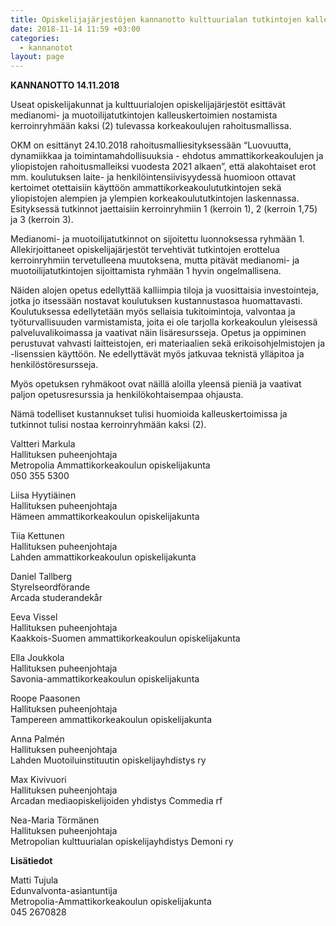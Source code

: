```yaml
---
title: Opiskelijajärjestöjen kannanotto kulttuurialan tutkintojen kalleuskertoimiin
date: 2018-11-14 11:59 +03:00
categories:
  - kannanotot
layout: page
---
```


**KANNANOTTO 14.11.2018**

Useat opiskelijakunnat ja kulttuurialojen opiskelijajärjestöt esittävät medianomi- ja muotoilijatutkintojen kalleuskertoimien nostamista kerroinryhmään kaksi (2) tulevassa korkeakoulujen rahoitusmallissa.

OKM on esittänyt 24.10.2018 rahoitusmalliesityksessään “Luovuutta, dynamiikkaa ja toimintamahdollisuuksia - ehdotus ammattikorkeakoulujen ja yliopistojen rahoitusmalleiksi vuodesta 2021 alkaen”, että alakohtaiset erot mm. koulutuksen laite- ja henkilöintensiivisyydessä huomioon ottavat kertoimet otettaisiin käyttöön ammattikorkeakoulututkintojen sekä yliopistojen alempien ja ylempien korkeakoulututkintojen laskennassa. Esityksessä tutkinnot jaettaisiin kerroinryhmiin 1 (kerroin 1), 2 (kerroin 1,75) ja 3 (kerroin 3).

Medianomi- ja muotoilijatutkinnot on sijoitettu luonnoksessa ryhmään 1. Allekirjoittaneet opiskelijajärjestöt tervehtivät tutkintojen erottelua kerroinryhmiin tervetulleena muutoksena, mutta pitävät medianomi- ja muotoilijatutkintojen sijoittamista ryhmään 1 hyvin ongelmallisena.

Näiden alojen opetus edellyttää kalliimpia tiloja ja vuosittaisia investointeja, jotka jo itsessään nostavat koulutuksen kustannustasoa huomattavasti. Koulutuksessa edellytetään myös sellaisia tukitoimintoja, valvontaa ja työturvallisuuden varmistamista, joita ei ole tarjolla korkeakoulun yleisessä palveluvalikoimassa ja vaativat näin lisäresursseja. Opetus ja oppiminen perustuvat vahvasti laitteistojen, eri materiaalien sekä erikoisohjelmistojen ja -lisenssien käyttöön. Ne edellyttävät myös jatkuvaa teknistä ylläpitoa ja henkilöstöresursseja.

Myös opetuksen ryhmäkoot ovat näillä aloilla yleensä pieniä ja vaativat paljon opetusresurssia ja henkilökohtaisempaa ohjausta.

Nämä todelliset kustannukset tulisi huomioida kalleuskertoimissa ja tutkinnot tulisi nostaa kerroinryhmään kaksi (2).

Valtteri Markula<br>
Hallituksen puheenjohtaja<br>
Metropolia Ammattikorkeakoulun opiskelijakunta<br>
050 355 5300

Liisa Hyytiäinen<br>
Hallituksen puheenjohtaja<br>
Hämeen ammattikorkeakoulun opiskelijakunta

Tiia Kettunen<br>
Hallituksen puheenjohtaja<br>
Lahden ammattikorkeakoulun opiskelijakunta

Daniel Tallberg<br>
Styrelseordförande<br>
Arcada studerandekår

Eeva Vissel<br>
Hallituksen puheenjohtaja<br>
Kaakkois-Suomen ammattikorkeakoulun opiskelijakunta

Ella Joukkola<br>
Hallituksen puheenjohtaja<br>
Savonia-ammattikorkeakoulun opiskelijakunta

Roope Paasonen<br>
Hallituksen puheenjohtaja<br>
Tampereen ammattikorkeakoulun opiskelijakunta

Anna Palmén<br>
Hallituksen puheenjohtaja<br>
Lahden Muotoiluinstituutin opiskelijayhdistys ry

Max Kivivuori<br>
Hallituksen puheenjohtaja<br>
Arcadan mediaopiskelijoiden yhdistys Commedia rf

Nea-Maria Törmänen<br>
Hallituksen puheenjohtaja<br>
Metropolian kulttuurialan opiskelijayhdistys Demoni ry

**Lisätiedot**

Matti Tujula<br>
Edunvalvonta-asiantuntija<br>
Metropolia-Ammattikorkeakoulun opiskelijakunta<br>
045 2670828
